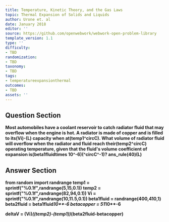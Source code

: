 ```yaml
---
title: Temperature, Kinetic Theory, and the Gas Laws
topic: Thermal Expansion of Solids and Liquids
author: Urone et. al
date: January 2018
editor: ''
source: https://github.com/openwebwork/webwork-open-problem-library
template_version: 1.1
type: ''
difficulty:
- TBD
randomization:
- TBD
taxonomy:
- TBD
tags:
- temperatureexpansionthermal
outcomes:
- TBD
assets: ''
---
```


## Question Section 

<b>
Most automobiles have a coolant reservoir to catch radiator fluid that may overflow when the engine is hot. A radiator is made of copper and is filled to its(Vi)-(L) capacity when at(temp1^circC). What volume of radiator fluid will overflow when the radiator and fluid reach their(temp2^circC) operating temperature, given that the fluid's volume coefficient of expansion is(beta1fluidtimes 10^-6)(^circC^-1)?
ans_rule(40)(L)



## Answer Section

from random import randrange
temp1 = sprintf("%0.1f",randrange(5,15,0.1))
temp2 = sprintf("%0.1f",randrange(82,94,0.1))
Vi = sprintf("%0.1f",randrange(10,11.5,0.1))
beta1fluid = randrange(400,410,1)
beta2fluid = beta1fluid*10**-6
betacopper = 51*10**-6

deltaV = (Vi)*((temp2)-(temp1))*(beta2fluid-betacopper)